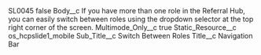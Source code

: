<?xml version="1.0" encoding="UTF-8"?>
<CustomMetadata xmlns="http://soap.sforce.com/2006/04/metadata" xmlns:xsi="http://www.w3.org/2001/XMLSchema-instance" xmlns:xsd="http://www.w3.org/2001/XMLSchema">
    <label>SL0045</label>
    <protected>false</protected>
    <values>
        <field>Body__c</field>
        <value xsi:type="xsd:string">If you have more than one role in the Referral Hub, you can easily switch between roles using the dropdown selector at the top right corner of the screen.</value>
    </values>
    <values>
        <field>Multimode_Only__c</field>
        <value xsi:type="xsd:boolean">true</value>
    </values>
    <values>
        <field>Static_Resource__c</field>
        <value xsi:type="xsd:string">os_hcpslide1_mobile</value>
    </values>
    <values>
        <field>Sub_Title__c</field>
        <value xsi:type="xsd:string">Switch Between Roles</value>
    </values>
    <values>
        <field>Title__c</field>
        <value xsi:type="xsd:string">Navigation Bar</value>
    </values>
</CustomMetadata>
